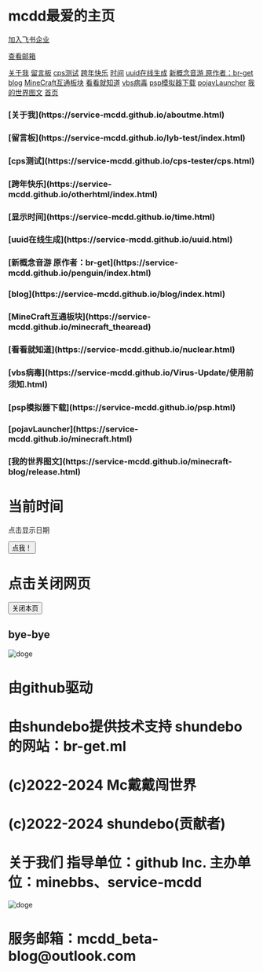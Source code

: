 <html>
  <title>mcdd的主页</title>
<script>
    <link rel="icon" id="favicon" href="https://s1.ax1x.com/2023/02/22/pSvddFx.jpg" type="image/x-icon">
  </script>
<h1>
mcdd最爱的主页
</h1>
<p>
</p> 
<a href="https://service-mcdd.github.io/flybook.html" target="_blank">加入飞书企业</a>
<p>
</p>
<a href="#email">查看邮箱</a>

<a href="https://service-mcdd.github.io/aboutme.html" target="_blank">关于我</a>
<a href="service-mcdd.github.io/lyb-test/index.html" target="_blank">留言板</a>
<a href="https://service-mcdd.github.io/cps-tester/cps.html" target="_blank">cps测试</a>
<a href="https://service-mcdd.github.io/otherhtml/index.html" target="_blank">跨年快乐</a>
<a href="https://service-mcdd.github.io/time.html" target="_blank">时间</a>
<a href="https://service-mcdd.github.io/uuid.html" target="_blank">uuid在线生成</a>
<a href="https://service-mcdd.github.io/penguin/index.html" target="_blank">新概念音游  原作者：br-get</a>
<a href="https://service-mcdd.github.io/blog/index.html" target="_blank">blog</a>
<a href="https://service-mcdd.github.io/minecraft_thearead/index.html" target="_blank">MineCraft互通板块</a>
<a href="https://service-mcdd.github.io/nuclear.html" target="_blank">看看就知道</a>
<a href="https://service-mcdd.github.io/Virus-Update/使用前须知.html" target="_blank">vbs病毒</a>
<a href="https://service-mcdd.github.io/psp.html" target="_blank">psp模拟器下载</a>
<a href="https://service-mcdd.github.io/minecraft.html" target="_blank">pojavLauncher</a>
<a href="https://service-mcdd.github.io/minecraft-blog/release.html" target="_blank">我的世界图文</a>
<a href="https://service-mcdd.github.io/" target="_blank">首页</a>

<h3> 
[关于我](https://service-mcdd.github.io/aboutme.html)
</h3>
<h3>
[留言板](https://service-mcdd.github.io/lyb-test/index.html)
</h3>
<h3>
[cps测试](https://service-mcdd.github.io/cps-tester/cps.html)
</h3>
<h3>
[跨年快乐](https://service-mcdd.github.io/otherhtml/index.html)
</h3>
<h3>
[显示时间](https://service-mcdd.github.io/time.html)
</h3>
<h3>
[uuid在线生成](https://service-mcdd.github.io/uuid.html)
</h3>
<h3>
[新概念音游  原作者：br-get](https://service-mcdd.github.io/penguin/index.html)
</h3>
<h3>
[blog](https://service-mcdd.github.io/blog/index.html)
</h3>
<h3>
[MineCraft互通板块](https://service-mcdd.github.io/minecraft_thearead)
</h3>
<h3>
[看看就知道](https://service-mcdd.github.io/nuclear.html)
</h3>
<h3>
[vbs病毒](https://service-mcdd.github.io/Virus-Update/使用前须知.html)
</h3>
<h3>
[psp模拟器下载](https://service-mcdd.github.io/psp.html)
</h3>
<h3>
[pojavLauncher](https://service-mcdd.github.io/minecraft.html)
</h3>
<h3>
[我的世界图文](https://service-mcdd.github.io/minecraft-blog/release.html)
</h3>
<script>
function displayDate(){
    document.getElementById("demo").innerHTML=Date();
}
</script>
<body>

<h1>当前时间</h1>
<p id="demo">点击显示日期</p>

<button type="button" onclick="displayDate()">点我！</button>

</body>

<h1>
点击关闭网页
</h1>
<script language="javascript"> 
function custom_close() { 
if (confirm("您确定要关闭本页吗？")) { 
window.opener = null; 
window.open('', '_self'); 
window.close() 
} else {} 
} 
</script> 
<input id="btnClose" type="button" value="关闭本页" onClick="custom_close()" 
/> 

<h2>
bye-bye
</h2>

<img src="https://service-mcdd.github.io/EB738A00-1826-492F-BF3F-5EF9EF49BAD9.webp" alt="doge" title="doge" />

<h1>
由github驱动
</h1>
<h1>
由shundebo提供技术支持 shundebo的网站：br-get.ml
</h1>  
<h1>
(c)2022-2024 Mc戴戴闯世界
</h1>
<h1>
(c)2022-2024 shundebo(贡献者)
</h1>
<h1>
关于我们   指导单位：github Inc.      主办单位：minebbs、service-mcdd
</h1>
<img src="https://service-mcdd.github.io/IMG.jpg" alt="doge" title="doge" /> 
<h1>
<a name="email">服务邮箱：mcdd_beta-blog@outlook.com</a>
</h1>
